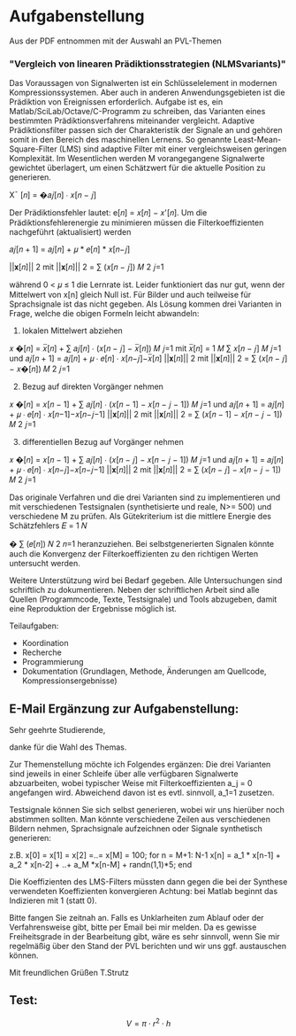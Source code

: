 # Aufgabenstellung

Aus der PDF entnommen mit der Auswahl an PVL-Themen

### "Vergleich von linearen Prädiktionsstrategien (NLMSvariants)"

Das Voraussagen von Signalwerten ist ein Schlüsselelement in modernen Kompressionssystemen.
Aber auch in anderen Anwendungsgebieten ist die Prädiktion von Ereignissen erforderlich.
Aufgabe ist es, ein Matlab/SciLab/Octave/C-Programm zu schreiben, das Varianten eines bestimmten
Prädiktionsverfahrens miteinander vergleicht.
Adaptive Prädiktionsfilter passen sich der Charakteristik der Signale an und gehören somit in den
Bereich des maschinellen Lernens. So genannte Least-Mean-Square-Filter (LMS) sind adaptive
Filter mit einer vergleichsweisen geringen Komplexität. Im Wesentlichen werden M vorangegangene
Signalwerte gewichtet überlagert, um einen Schätzwert für die aktuelle Position zu generieren.

Xˉ [𝑛] = �𝑎𝑗[𝑛] ∙ 𝑥[𝑛 − 𝑗]

Der Prädiktionsfehler lautet: e[𝑛] = 𝑥[𝑛] − 𝑥'[𝑛]. Um die Prädiktionsfehlerenergie zu minimieren
müssen die Filterkoeffizienten nachgeführt (aktualisiert) werden

𝑎𝑗[𝑛 + 1] = 𝑎𝑗[𝑛] + 𝜇 * 𝑒[𝑛] * 𝑥[𝑛−𝑗]
 
||𝐱[𝑛]||
2 mit ||𝐱[𝑛]||
2 = ∑ (𝑥[𝑛 − 𝑗]) 𝑀 2
𝑗=1

während 0 < 𝜇 ≤ 1 die Lernrate ist.
Leider funktioniert das nur gut, wenn der Mittelwert von x[n] gleich Null ist. Für Bilder und auch
teilweise für Sprachsignale ist das nicht gegeben. Als Lösung kommen drei Varianten in Frage,
welche die obigen Formeln leicht abwandeln:

1. lokalen Mittelwert abziehen
 
 𝑥
�[𝑛] = 𝑥̅[𝑛] + ∑ 𝑎𝑗[𝑛] ∙ (𝑥[𝑛 − 𝑗] − 𝑥̅[𝑛]) 𝑀
𝑗=1 mit 𝑥̅[𝑛] = 1
𝑀 ∑ 𝑥[𝑛 − 𝑗] 𝑀
𝑗=1
und
 𝑎𝑗[𝑛 + 1] = 𝑎𝑗[𝑛] + 𝜇 ∙ 𝑒[𝑛] ∙
𝑥[𝑛−𝑗]−𝑥̅[𝑛]
||𝐱[𝑛]||
2 mit ||𝐱[𝑛]||
2 = ∑ (𝑥[𝑛 − 𝑗] − 𝑥�[𝑛]) 𝑀 2
𝑗=1

2. Bezug auf direkten Vorgänger nehmen

𝑥
�[𝑛] = 𝑥[𝑛 − 1] + ∑ 𝑎𝑗[𝑛] ∙ (𝑥[𝑛 − 1] − 𝑥[𝑛 − 𝑗 − 1]) 𝑀
𝑗=1
und
𝑎𝑗[𝑛 + 1] = 𝑎𝑗[𝑛] + 𝜇 ∙ 𝑒[𝑛] ∙
𝑥[𝑛−1]−𝑥[𝑛−𝑗−1]
||𝐱[𝑛]||
2 mit ||𝐱[𝑛]||
2 = ∑ (𝑥[𝑛 − 1] − 𝑥[𝑛 − 𝑗 − 1]) 𝑀 2
𝑗=1

3. differentiellen Bezug auf Vorgänger nehmen

𝑥
�[𝑛] = 𝑥[𝑛 − 1] + ∑ 𝑎𝑗[𝑛] ∙ (𝑥[𝑛 − 𝑗] − 𝑥[𝑛 − 𝑗 − 1]) 𝑀
𝑗=1
und
𝑎𝑗[𝑛 + 1] = 𝑎𝑗[𝑛] + 𝜇 ∙ 𝑒[𝑛] ∙
𝑥[𝑛−𝑗]−𝑥[𝑛−𝑗−1]
||𝐱[𝑛]||
2 mit ||𝐱[𝑛]||
2 = ∑ (𝑥[𝑛 − 𝑗] − 𝑥[𝑛 − 𝑗 − 1]) 𝑀 2
𝑗=1

Das originale Verfahren und die drei Varianten sind zu implementieren und mit verschiedenen
Testsignalen (synthetisierte und reale, N>= 500) und verschiedene M zu prüfen. Als Gütekriterium
ist die mittlere Energie des Schätzfehlers 𝐸 = 1
𝑁

� ∑ (𝑒[𝑛]) 𝑁 2 𝑛=1 heranzuziehen. Bei selbstgenerierten
Signalen könnte auch die Konvergenz der Filterkoeffizienten zu den richtigen Werten
untersucht werden.

Weitere Unterstützung wird bei Bedarf gegeben. Alle Untersuchungen sind schriftlich zu dokumentieren.
Neben der schriftlichen Arbeit sind alle Quellen (Programmcode, Texte, Testsignale)
und Tools abzugeben, damit eine Reproduktion der Ergebnisse möglich ist.

Teilaufgaben:
* Koordination
* Recherche
* Programmierung
* Dokumentation (Grundlagen, Methode, Änderungen am Quellcode, Kompressionsergebnisse)


## E-Mail Ergänzung zur Aufgabenstellung:

Sehr geehrte Studierende,

danke für die Wahl des Themas.

Zur Themenstellung möchte ich Folgendes ergänzen:
Die drei Varianten sind jeweils in einer Schleife über alle 
verfügbaren Signalwerte abzuarbeiten, wobei typischer Weise mit 
Filterkoeffizienten a_j = 0 angefangen wird.
Abweichend davon ist es evtl. sinnvoll, a_1=1 zusetzen.

Testsignale können Sie sich selbst generieren, wobei wir uns 
hierüber noch abstimmen sollten.
Man könnte verschiedene Zeilen aus verschiedenen Bildern nehmen, 
Sprachsignale aufzeichnen oder Signale synthetisch generieren:

z.B.
x[0] = x[1] = x[2] =..= x[M] = 100;
for n = M+1: N-1
   x[n] = a_1 * x[n-1] + a_2 * x[n-2] + ..+ a_M *x[n-M] + 
randn(1,1)*5;
end     

Die Koeffizienten des LMS-Filters müssten dann gegen die bei der 
Synthese verwendeten Koeffizienten konvergieren
Achtung: bei Matlab beginnt das Indizieren mit 1 (statt 0).

Bitte fangen Sie zeitnah an.
Falls es Unklarheiten zum Ablauf oder der Verfahrensweise gibt, 
bitte per Email bei mir melden.
Da es gewisse Freiheitsgrade in der Bearbeitung gibt, wäre es sehr 
sinnvoll, wenn Sie mir regelmäßig über den Stand der PVL berichten 
und wir uns ggf. austauschen können.

Mit freundlichen Grüßen
T.Strutz



Test:
---
$$V=\pi \cdot r^{2} \cdot h$$
